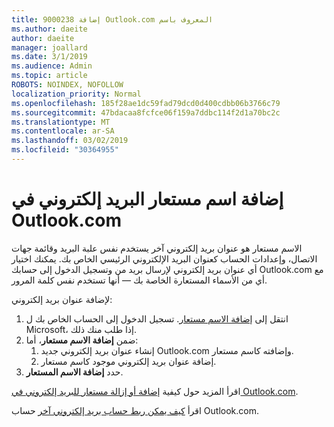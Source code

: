 ```yaml
---
title: إضافة 9000238 Outlook.com المعروف باسم
ms.author: daeite
author: daeite
manager: joallard
ms.date: 3/1/2019
ms.audience: Admin
ms.topic: article
ROBOTS: NOINDEX, NOFOLLOW
localization_priority: Normal
ms.openlocfilehash: 185f28ae1dc59fad79dcd0d400cdbb06b3766c79
ms.sourcegitcommit: 47bdacaa8fcfce06f159a7ddbc114f2d1a70bc2c
ms.translationtype: MT
ms.contentlocale: ar-SA
ms.lasthandoff: 03/02/2019
ms.locfileid: "30364955"
---
```

# <a name="add-an-email-alias-in-outlookcom"></a>إضافة اسم مستعار البريد إلكتروني في Outlook.com

الاسم مستعار هو عنوان بريد إلكتروني آخر يستخدم نفس علبة البريد وقائمة جهات الاتصال، وإعدادات الحساب كعنوان البريد الإلكتروني الرئيسي الخاص بك. يمكنك اختيار أي عنوان بريد إلكتروني لإرسال بريد من وتسجيل الدخول إلى حسابك Outlook.com مع أي من الأسماء المستعارة الخاصة بك — أنها تستخدم نفس كلمة المرور.

لإضافة عنوان بريد إلكتروني:

1. انتقل إلى [إضافة الاسم مستعار](https://go.microsoft.com/fwlink/p/?linkid=864833). تسجيل الدخول إلى الحساب الخاص بك ل Microsoft، إذا طلب منك ذلك.
2. ضمن **إضافة الاسم مستعار**، أما:
    1. إنشاء عنوان بريد إلكتروني جديد Outlook.com وإضافته كاسم مستعار.
    2. إضافة عنوان بريد إلكتروني موجود كاسم مستعار.
3. حدد **إضافة الاسم المستعار**.

اقرأ المزيد حول كيفية [إضافة أو إزالة مستعار للبريد إلكتروني في Outlook.com](https://support.office.com/article/459b1989-356d-40fa-a689-8f285b13f1f2).  

اقرأ [كيف يمكن ربط حساب بريد إلكتروني آخر](https://support.office.com/article/c5224df4-5885-4e79-91ba-523aa743f0ba) حساب Outlook.com.
